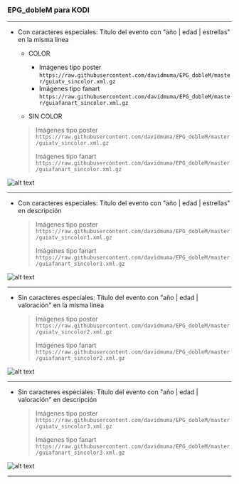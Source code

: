 ### EPG_dobleM para KODI
***
- Con caracteres especiales: Título del evento con "año | edad | estrellas" en la misma linea
  - COLOR
    - Imágenes tipo poster `https://raw.githubusercontent.com/davidmuma/EPG_dobleM/master/guiatv_sincolor.xml.gz`
    - Imágenes tipo fanart `https://raw.githubusercontent.com/davidmuma/EPG_dobleM/master/guiafanart_sincolor.xml.gz`
  
  - SIN COLOR
   > Imágenes tipo poster `https://raw.githubusercontent.com/davidmuma/EPG_dobleM/master/guiatv_sincolor.xml.gz`
  > 
  > Imágenes tipo fanart `https://raw.githubusercontent.com/davidmuma/EPG_dobleM/master/guiafanart_sincolor.xml.gz`
  > 
![alt text](https://raw.githubusercontent.com/davidmuma/Canales_dobleM/master/Varios/EPG/PVRLive.jpg)
***
- Con caracteres especiales: Título del evento con "año | edad | estrellas" en descripción

  > Imágenes tipo poster `https://raw.githubusercontent.com/davidmuma/EPG_dobleM/master/guiatv_sincolor1.xml.gz`
  > 
  > Imágenes tipo fanart `https://raw.githubusercontent.com/davidmuma/EPG_dobleM/master/guiafanart_sincolor1.xml.gz`
  > 
![alt text](https://raw.githubusercontent.com/davidmuma/Canales_dobleM/master/Varios/EPG/PVRLive1.jpg)
***
- Sin caracteres especiales: Título del evento con "año | edad | valoración" en la misma linea

  > Imágenes tipo poster `https://raw.githubusercontent.com/davidmuma/EPG_dobleM/master/guiatv_sincolor2.xml.gz`
  > 
  > Imágenes tipo fanart `https://raw.githubusercontent.com/davidmuma/EPG_dobleM/master/guiafanart_sincolor2.xml.gz`
  > 
![alt text](https://raw.githubusercontent.com/davidmuma/Canales_dobleM/master/Varios/EPG/PVRLive2.jpg)
***
- Sin caracteres especiales: Título del evento con "año | edad | valoración" en descripción

  > Imágenes tipo poster `https://raw.githubusercontent.com/davidmuma/EPG_dobleM/master/guiatv_sincolor3.xml.gz`
  > 
  > Imágenes tipo fanart `https://raw.githubusercontent.com/davidmuma/EPG_dobleM/master/guiafanart_sincolor3.xml.gz`
  > 
![alt text](https://raw.githubusercontent.com/davidmuma/Canales_dobleM/master/Varios/EPG/PVRLive3.jpg)
***


